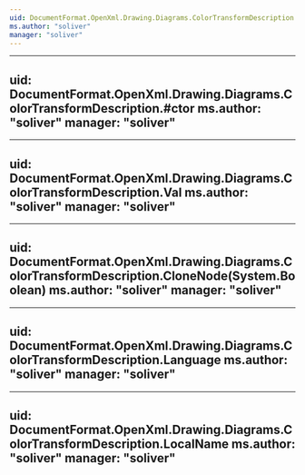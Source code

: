 ```yaml
---
uid: DocumentFormat.OpenXml.Drawing.Diagrams.ColorTransformDescription
ms.author: "soliver"
manager: "soliver"
---
```


---
uid: DocumentFormat.OpenXml.Drawing.Diagrams.ColorTransformDescription.#ctor
ms.author: "soliver"
manager: "soliver"
---

---
uid: DocumentFormat.OpenXml.Drawing.Diagrams.ColorTransformDescription.Val
ms.author: "soliver"
manager: "soliver"
---

---
uid: DocumentFormat.OpenXml.Drawing.Diagrams.ColorTransformDescription.CloneNode(System.Boolean)
ms.author: "soliver"
manager: "soliver"
---

---
uid: DocumentFormat.OpenXml.Drawing.Diagrams.ColorTransformDescription.Language
ms.author: "soliver"
manager: "soliver"
---

---
uid: DocumentFormat.OpenXml.Drawing.Diagrams.ColorTransformDescription.LocalName
ms.author: "soliver"
manager: "soliver"
---
